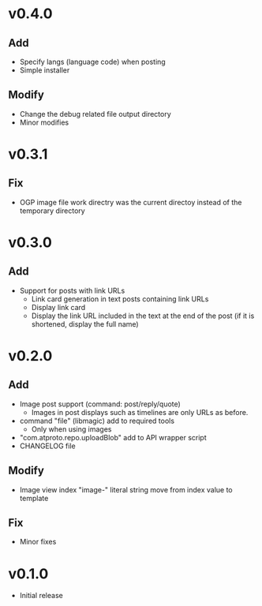 # v0.4.0
## Add
- Specify langs (language code) when posting
- Simple installer
## Modify
- Change the debug related file output directory
- Minor modifies

# v0.3.1
## Fix
- OGP image file work directry was the current directoy instead of the temporary directory

# v0.3.0
## Add
- Support for posts with link URLs
  - Link card generation in text posts containing link URLs
  - Display link card
  - Display the link URL included in the text at the end of the post (if it is shortened, display the full name)

# v0.2.0
## Add
- Image post support (command: post/reply/quote)
  - Images in post displays such as timelines are only URLs as before.
- command "file" (libmagic) add to required tools
  - Only when using images
- "com.atproto.repo.uploadBlob" add to API wrapper script
- CHANGELOG file
## Modify
- Image view index "image-" literal string move from index value to template 
## Fix
-  Minor fixes

# v0.1.0
- Initial release